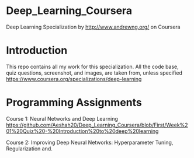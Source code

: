 # Deep_Learning_Coursera 
Deep Learning Specialization by http://www.andrewng.org/  on Coursera

# Introduction
This repo contains all my work for this specialization. All the code base, quiz questions, screenshot, and images, are taken from, unless specified https://www.coursera.org/specializations/deep-learning

# Programming Assignments 
Course 1: Neural Networks and Deep Learning 
https://github.com/Aeshah20/Deep_Learning_Coursera/blob/First/Week%201%20Quiz%20-%20Introduction%20to%20deep%20learning

Course 2: Improving Deep Neural Networks: Hyperparameter Tuning, Regularization and.

